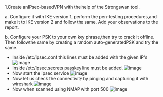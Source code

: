 1.Create anIPsec-basedVPN with the help of the Strongswan tool. 

a. Configure it with IKE version 1, perform the pen-testing procedures,and make it to IKE version 2 and follow the same. Add your observations to the report. 

b. Configure your PSK to your own key phrase,then try to crack it offline. Then followthe same by creating a random auto-generatedPSK and try the same. 
- Inside /etc/ipsec.conf this lines must be added with the given IP's
![image](https://user-images.githubusercontent.com/65653010/233831754-4a03f1e0-0939-493f-9731-462a5f8c0f3d.png)
- Inside /etc/ipsec.secrets passkey line must be added.
![image](https://user-images.githubusercontent.com/65653010/233831887-5b3c843b-4bcc-45c6-b846-eb8e5ecb0a27.png)
- Now start the ipsec service
![image](https://user-images.githubusercontent.com/65653010/233831977-a3a119c8-86f3-495e-b997-da643297fdac.png)
- Now let us check the connectivity by pinging and capturing it with wireshark
![image](https://user-images.githubusercontent.com/65653010/233832236-639eadcf-b42b-4caf-8b5e-9297712de15e.png)
- Now when scanned using NMAP with port 500
![image](https://user-images.githubusercontent.com/65653010/233832314-ad13cc11-6b93-41cb-8ba2-0df48863dd41.png)
